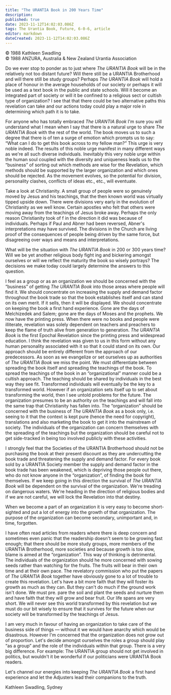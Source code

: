 ```yaml
---
title: "The URANTIA Book in 200 Years Time"
description: 
published: true
date: 2023-11-12T14:02:03.086Z
tags: The Urantia Book, Future, 6-0-6, article
editor: markdown
dateCreated: 2023-11-12T14:02:03.086Z
---
```


<p class="v-card v-sheet theme--light gray lighten-3 px-2 py-1">© 1988 Kathleen Swadling<br>© 1988 ANZURA, Australia & New Zealand Urantia Association</p>

Do we ever stop to ponder as to just where _The URANTIA Book_ will be in the relatively not too distant future? Will there still be a URANTIA Brotherhood and will there still be study groups? Perhaps _The URANTIA Book_ will hold a place of honour in the average households of our society or perhaps it will be used as a text book in the public and state schools. Will it become an integrated part of society or will it be confined to a religious sect or cultish type of organization? I see that that there could be two alternative paths this revelation can take and our actions today could play a major role in determining which path it is to take.

For anyone who has totally embraced _The URANTIA Book_ I'm sure you will understand what I mean when I say that there is a natural urge to share _The URANTIA Book_ with the rest of the world. The book moves us to such a degree that there is of ten a surge of emotion which prompts us to say: “What can I do to get this book across to my fellow man?” This urge is very noble indeed. The results of this noble urge manifest in many different ways as we're all such diverse individuals. Inevitably this very noble urge within the human soul coupled with the diversity and uniqueness leads us to the “business” of sorting out which methods are wise for the Revelation, which methods should be supported by the larger organization and which ones should be rejected. As the movement evolves, so the potential for division, personality clashes, conflicts of ideas etc., etc., will eventuate.

Take a look at Christianity. A small group of people were so genuinely moved by Jesus and his teachings, that the then known world was virtually tipped upside down. There were divisions very early in the evolution of Christianity as we well know. Certain apostles who felt that others were moving away from the teachings of Jesus broke away. Perhaps the only reason Christianity took of f in the direction it did was because of individuals. Perhaps if Paul and Abner had been reversed, Abner's interpretations may have survived. The divisions in the Church are living proof of the consequences of people being driven by the same force, but disagreeing over ways and means and interpretations.

What will be the situation with _The URANTIA Book_ in 200 or 300 years time? Will we be yet another religious body fight ing and bickering amongst ourselves or will we reflect the maturity the book so wisely portrays? The decisions we make today could largely determine the answers to this question.

I feel as a group or as an organization we should be concerned with the “business” of getting _The URANTIA Book_ into those areas where people will find it. We should concentrate on increasing the supply and demand factor throughout the book trade so that the book establishes itself and can stand on its own merit. If it sells, then it will be displayed. We should concentrate on keeping the book a first hand experience. Gone are the days of Melchizedek and Salem; gone are the days of Moses and the prophets. We now have the printing press. When there were no books and people were illiterate, revelation was solely dependent on teachers and preachers to keep the flame of truth alive from generation to generation. _The URANTIA Book_ is the first Epochal Revelation since the printing press and widespread education. I think the revelation was given to us in this form without any human personality associated with it so that it could stand on its own. Our approach should be entirely different from the approach of our predecessors. As soon as we evangelize or set ourselves up as authorities of _The URANTIA Book_ we miss the point. We must differentiate between spreading the book itself and spreading the teachings of the book. To spread the teachings of the book in an “organizational” manner could be a cultish approach. The teaching should be shared by individuals in the best way they see fit. Transformed individuals will eventually be the key to a transformed world. However if an organization sets itself up to set about transforming the world, then I see untold problems for the future. The organization presumes to be an authority on the teachings and will fall into the same trap that Christianity has fallen into. The “organization” should be concerned with the business of _The URANTIA Book_ as a book only, i.e. seeing to it that the context is kept pure (hence the need for copyright), translations and also marketing the book to get it into the mainstream of society. The individuals of the organization can concern themselves with the spreading of the teachings but the organization should be careful not to get side-tracked in being too involved publicly with these activities.

I strongly feel that the Societies of the URANTIA Brotherhood should not be purchasing the book at their present discount as they are undercutting the book trade and threatening the supply and demand factor. For every book sold by a URANTIA Society member the supply and demand factor in the book trade has been weakened, which is depriving those people out there, who do not know anyone in the “organization”, of finding the book for themselves. If we keep going in this direction the survival of _The URANTIA Book_ will be dependent on the survival of the organization. We're treading on dangerous waters. We're heading in the direction of religious bodies and if we are not careful, we will lock the Revelation into that destiny.

When we become a part of an organization it is very easy to become short-sighted and put a lot of energy into the growth of that organization. The purpose of the organization can become secondary, unimportant and, in time, forgotten.

I have often read articles from readers where there is deep concern and sometimes even panic that the readership doesn't seem to be growing fast enough; that there should be more study groups, more members of the URANTIA Brotherhood, more societies and because growth is too slow, blame is aimed at the “organization”. This way of thinking is detrimental. The individuals of the organization should he more concerned with sowing seeds rather than watching for the fruits. The fruits will bear in their own time and at their own pace. The revelatory commission who put the papers of _The URANTIA Book_ together have obviously gone to a lot of trouble to create this revelation. Let's have a bit more faith that they will foster its growth as much as they can. But they can't do much if the ground work isn't done. We must pre. pare the soil and plant the seeds and nurture them and have faith that they will grow and bear fruit. Our life spans are very short. We will never see this world transformed by this revelation but we must do our bit wisely to ensure that it survives for the future when our society will be transformed by the teachings of Jesus.

I am very much in favour of having an organization to take care of the business side of things — without it we would have anarchy which would be disastrous. However I'm concerned that the organization does not grow out of proportion. Let's decide amongst ourselves the roles a group should play “as a group” and the role of the individuals within that group. There is a very big difference. For example: The URANTIA group should not get involved in politics, but wouldn't it be wonderful if our politicians were URANTIA Book readers.

Let's channel our energies into keeping _The URANTIA Book_ a first hand experience and let the Adjusters lead their companions to the truth.

Kathleen Swadling, Sydney